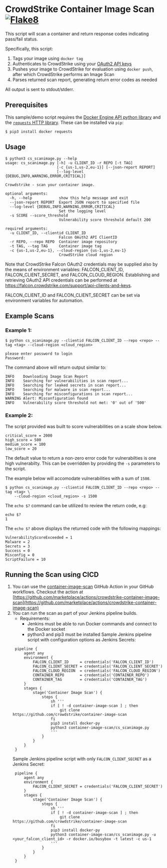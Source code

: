 # CrowdStrike Container Image Scan [![Flake8](https://github.com/CrowdStrike/container-image-scan/actions/workflows/linting.yml/badge.svg)](https://github.com/CrowdStrike/container-image-scan/actions/workflows/linting.yml)

This script will scan a container and return response codes indicating pass/fail status.

Specifically, this script:
1. Tags your image using ``docker tag``
2. Authenticates to CrowdStrike using your [OAuth2 API keys](https://falcon.crowdstrike.com/support/api-clients-and-keys)
3. Pushes your image to CrowdStrike for evaluation using ``docker push``, after which CrowdStrike performs an Image Scan
4. Parses returned scan report, generating return error codes as needed

All output is sent to stdout/stderr.


## Prerequisites
This sample/demo script requires the [Docker Engine API python library](https://pypi.org/project/docker/) and the [``requests`` HTTP library](https://pypi.org/project/requests/). These can be installed via ``pip``:

```shell
$ pip3 install docker requests
```

## Usage
```shell
$ python3 cs_scanimage.py --help
usage: cs_scanimage.py [-h] -u CLIENT_ID -r REPO [-t TAG]
                       [-c {us-1,us-2,eu-1}] [--json-report REPORT]
                       [--log-level {DEBUG,INFO,WARNING,ERROR,CRITICAL}]

Crowdstrike - scan your container image.

optional arguments:
  -h, --help            show this help message and exit
  --json-report REPORT  Export JSON report to specified file
  --log-level {DEBUG,INFO,WARNING,ERROR,CRITICAL}
                        Set the logging level
  -s SCORE --score_threshold
                        Vulnerability score threshold default 200

required arguments:
  -u CLIENT_ID, --clientid CLIENT_ID
                        Falcon OAuth2 API ClientID
  -r REPO, --repo REPO  Container image repository
  -t TAG, --tag TAG     Container image tag
  -c {us-1,us-2,eu-1}, --cloud-region {us-1,us-2,eu-1}
                        CrowdStrike cloud region
```

Note that CrowdStrike Falcon OAuth2 credentials may be supplied also by the means of environment variables: FALCON_CLIENT_ID, FALCON_CLIENT_SECRET, and FALCON_CLOUD_REGION. Establishing and retrieving OAuth2 API credentials can be performed at https://falcon.crowdstrike.com/support/api-clients-and-keys.

FALCON_CLIENT_ID and FALCON_CLIENT_SECRET can be set via environment variables for automation.

## Example Scans

### Example 1:

```shell
$ python cs_scanimage.py --clientid FALCON_CLIENT_ID --repo <repo> --tag <tag> --cloud-region <cloud_region>

please enter password to login
Password:
```

The command above will return output similar to:

```shell
INFO    Downloading Image Scan Report
INFO    Searching for vulnerabilities in scan report...
INFO    Searching for leaked secrets in scan report...
INFO    Searching for malware in scan report...
INFO    Searching for misconfigurations in scan report...
WARNING Alert: Misconfiguration found
INFO    Vulnerability score threshold not met: '0' out of '500'
```

### Example 2:

The script provided was built to score vulnerabilities on a scale show below.
```
critical_score = 2000
high_score = 500
medium_score = 100
low_score = 20
```

The default value to return a non-zero error code for vulnerabilties is one high vulnerabilty. This can be overridden by providing the `-s` parameters to the script.

The example below will accomodate vulnerabilities with a sum of `1500`.

```shell
$ python cs_scanimage.py --clientid FALCON_CLIENT_ID --repo <repo> --tag <tag> \
    --cloud-region <cloud_region> -s 1500

```

The ```echo $?``` command can be utilized to review the return code, e.g:
```shell 
echo $?
1
```

The ```echo $?``` above displays the returned code with the following mappings:
```shell
VulnerabilityScoreExceeded = 1
Malware = 2
Secrets = 3
Success = 0
Misconfig = 0
ScriptFailure = 10
```

## Running the Scan using CICD

1. You can use the [container-image-scan](https://github.com/marketplace/actions/crowdstrike-container-image-scan) GitHub Action in your GitHub workflows. Checkout the action at [https://github.com/marketplace/actions/crowdstrike-container-image-scan](https://github.com/marketplace/actions/crowdstrike-container-image-scan)
2. You can run the scan as part of your Jenkins pipeline builds.
   - Requirements:
     - Jenkins must be able to run Docker commands and connect to the Docker socket
     - python3 and pip3 must be installed
   Sample Jenkins pipeline script with configuration options as Jenkins Secrets:
   ```
    pipeline {
        agent any
        environment {
            FALCON_CLIENT_ID     = credentials('FALCON_CLIENT_ID')
            FALCON_CLIENT_SECRET = credentials('FALCON_CLIENT_SECRET')
            FALCON_CLOUD_REGION  = credentials('FALCON_CLOUD_REGION')
            CONTAINER_REPO       = credentials('CONTAINER_REPO')
            CONTAINER_TAG        = credentials('CONTAINER_TAG')
        }
        stages {
            stage('Container Image Scan') {
                steps {
                    sh '''
                    if [ ! -d container-image-scan ] ; then
                        git clone https://github.com/crowdstrike/container-image-scan
                    fi
                    pip3 install docker-py
                    python3 container-image-scan/cs_scanimage.py
                    '''
                }
            }
        }
    }
   ```
   Sample Jenkins pipeline script with only `FALCON_CLIENT_SECRET` as a Jenkins Secret:
   ```
    pipeline {
        agent any
        environment {
            FALCON_CLIENT_SECRET = credentials('FALCON_CLIENT_SECRET')
        }
        stages {
            stage('Container Image Scan') {
                steps {
                    sh '''
                    if [ ! -d container-image-scan ] ; then
                        git clone https://github.com/crowdstrike/container-image-scan
                    fi
                    pip3 install docker-py
                    python3 container-image-scan/cs_scanimage.py -u <your_falcon_client_id> -r docker.io/busybox -t latest -c us-1
                    '''
                }
            }
        }
    }
   ```